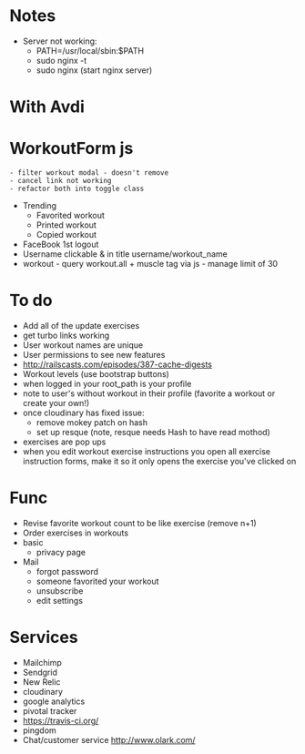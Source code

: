 # Notes
* Server not working:
	- PATH=/usr/local/sbin:$PATH 
	- sudo nginx -t
	- sudo nginx (start nginx server)

# With Avdi
# WorkoutForm js
	- filter workout modal - doesn't remove
	- cancel link not working
	- refactor both into toggle class
* Trending
	- Favorited workout
	- Printed workout
	- Copied workout
* FaceBook 1st logout
* Username clickable & in title username/workout_name
* workout - query workout.all + muscle tag via js - manage limit of 30

# To do
* Add all of the update exercises
* get turbo links working
* User workout names are unique
* User permissions to see new features
* http://railscasts.com/episodes/387-cache-digests
* Workout levels (use bootstrap buttons)
* when logged in your root_path is your profile
* note to user's without workout in their profile (favorite a workout or create your own!)
* once cloudinary has fixed issue:
	- remove mokey patch on hash
	- set up resque (note, resque needs Hash to have read mothod)
* exercises are pop ups
* when you edit workout exercise instructions you open all exercise instruction forms, make it so it only opens the exercise you've clicked on

# Func

* Revise favorite workout count to be like exercise (remove n+1)
* Order exercises in workouts
* basic
  * privacy page
* Mail
  * forgot password
  * someone favorited your workout
  * unsubscribe
  * edit settings

# Services
* Mailchimp
* Sendgrid
* New Relic
* cloudinary
* google analytics
* pivotal tracker
* https://travis-ci.org/
* pingdom
* Chat/customer service http://www.olark.com/